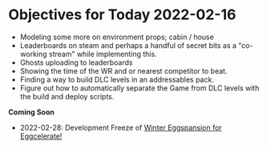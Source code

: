 # Objectives for Today 2022-02-16

- Modeling some more on environment props; cabin / house
- Leaderboards on steam and perhaps a handful of secret bits as a "co-working stream" while implementing this.
- Ghosts uploading to leaderboards
- Showing the time of the WR and or nearest competitor to beat.
- Finding a way to build DLC levels in an addressables pack.
- Figure out how to automatically separate the Game from DLC levels with the build and deploy scripts.

**Coming Soon**

- 2022-02-28: Development Freeze of [Winter Eggspansion for Eggcelerate!](https://store.steampowered.com/app/1902100/Winter_Eggspansion_for_Eggcelerate/)
